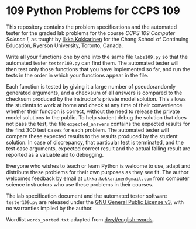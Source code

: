 # 109 Python Problems for CCPS 109

This repository contains the problem specifications and the automated tester for the graded lab problems for the course *CCPS 109 Computer Science I*, as taught by [Ilkka Kokkarinen](http://www.scs.ryerson.ca/~ikokkari/) for the Chang School of Continuing Education, Ryerson University, Toronto, Canada.

Write all your functions one by one into the same file `labs109.py` so that the automated tester `tester109.py` can find them. The automated tester will then test only those functions that you have implemented so far, and run the tests in the order in which your functions appear in the file.

Each function is tested by giving it a large number of pseudorandomly generated arguments, and a checksum of all answers is compared to the checksum produced by the instructor's private model solution. This allows the students to work at home and check at any time of their convenience whether their function is correct, without the need to release the private model solutions to the public. To help student debug the solution that does not pass the test, the file `expected_answers` contains the expected results for the first 300 test cases for each problem. The automated tester will compare these expected results to the results produced by the student solution. In case of discrepancy, that particular test is terminated, and the test case arguments, expected correct result and the actual failing result are reported as a valuable aid to debugging.

Everyone who wishes to teach or learn Python is welcome to use, adapt and distribute these problems for their own purposes as they see fit. The author welcomes feedback by email at `ilkka.kokkarinen@gmail.com` from computer science instructors who use these problems in their courses.

The lab specification document and the automated tester software `tester109.py` are released under the [GNU General Public License v3](https://www.gnu.org/licenses/gpl-3.0.txt), with no warranties implied by the author.

Wordlist `words_sorted.txt` adapted from [dwyl/english-words](https://github.com/dwyl/english-words).
